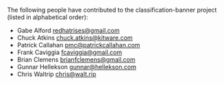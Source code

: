 The following people have contributed to the classification-banner project
(listed in alphabetical order):

* Gabe Alford <redhatrises@gmail.com>
* Chuck Atkins <chuck.atkins@kitware.com>
* Patrick Callahan <pmc@patrickcallahan.com>
* Frank Caviggia <fcaviggia@gmail.com>
* Brian Clemens <brianfclemens@gmail.com>
* Gunnar Hellekson <gunnar@hellekson.com>
* Chris Waltrip <chris@walt.rip>

